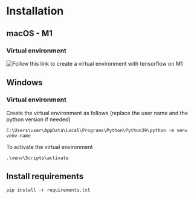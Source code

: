 # Installation

## macOS - M1

### Virtual environment

![Follow this link to create a virtual environment with tensorflow on M1](https://www.youtube.com/watch?v=5DgWvU0p2bk)

## Windows 

### Virtual environment

Create the virtual environment as follows (replace the user name and the python version if needed)

```
C:\Users\user\AppData\Local\Programs\Python\Python39\python -m venv venv-name
```

To activate the virtual environment

```
.\venv\Scripts\activate
```

## Install requirements

```
pip install -r requirements.txt
```

